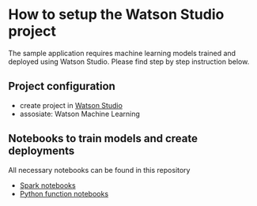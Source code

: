 # How to setup the Watson Studio project
The sample application requires machine learning models trained and deployed using Watson Studio. 
Please find step by step instruction below.

## Project configuration
- create project in [Watson Studio](dataplatform.cloud.ibm.com)
- assosiate: Watson Machine Learning

## Notebooks to train models and create deployments
All necessary notebooks can be found in this repository 
 - [Spark notebooks](../../notebooks/python_sdk/deployments/spark)
 - [Python function notebooks](../../notebooks/python_sdk/deployments/python_function/cars-4-you)


